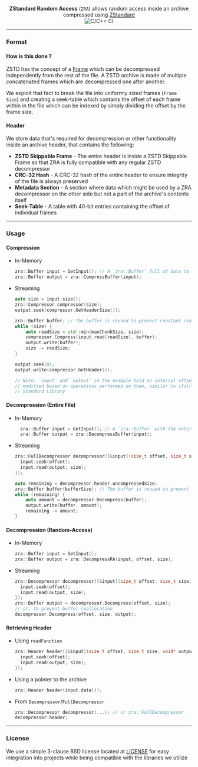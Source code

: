 <p align="center"><b>ZStandard Random Access</b> (<code>ZRA</code>) allows random access inside an archive compressed using <a href="https://github.com/facebook/zstd">ZStandard</a><br>
<img align="center" alt="C/C++ CI" src="https://github.com/PixelyIon/ZRA/workflows/C/C++%20CI/badge.svg"/>
</p>

***
### Format
#### How is this done ?
ZSTD has the concept of a [Frame](https://github.com/facebook/zstd/blob/dev/doc/zstd_compression_format.md#frames) which can be decompressed independently from the rest of the file. A ZSTD archive is made of multiple concatenated frames which are decompressed one after another.  

We exploit that fact to break the file into uniformly sized frames (`Frame Size`) and creating a seek-table which contains the offset of each frame within in the file which can be indexed by simply dividing the offset by the frame size.  

#### Header
We store data that's required for decompression or other functionality inside an archive header, that contains the following:  
* **ZSTD Skippable Frame** - The entire header is inside a ZSTD Skippable Frame so that ZRA is fully compatible with any regular ZSTD decompressor
* **CRC-32 Hash** - A CRC-32 hash of the entire header to ensure integrity of the file is always preserved 
* **Metadata Section** - A section where data which might be used by a ZRA decompressor on the other side but not a part of the archive's contents itself
* **Seek-Table** - A table with 40-bit entries containing the offset of individual frames
***
### Usage
#### Compression
* In-Memory
  ```cpp
  zra::Buffer input = GetInput(); // A `zra::Buffer` full of data to be compressed
  zra::Buffer output = zra::CompressBuffer(input);
  ```
* Streaming
  ```cpp
  auto size = input.size();
  zra::Compressor compressor(size);
  output.seek(compressor.GetHeaderSize());

  zra::Buffer buffer; // The buffer is reused to prevent constant reallocation
  while (size) {
      auto readSize = std::min(maxChunkSize, size);
      compressor.Compress(input.read(readSize), buffer);
      output.write(buffer);
      size -= readSize;
  }
  
  output.seek(0);
  output.write(compressor.GetHeader());
  
  // Note: `input` and `output` in the example hold an internal offset that is automatically 
  // modified based on operations performed on them, similar to ifstream/ofstream from C++ 
  // Standard Library
  ```
#### Decompression (Entire File)
* In-Memory
  ```cpp
    zra::Buffer input = GetInput(); // A `zra::Buffer` with the entire archive
    zra::Buffer output = zra::DecompressBuffer(input);
  ```
* Streaming
  ```cpp
  zra::FullDecompressor decompressor([&input](size_t offset, size_t size, void* output) {
    input.seek(offset);
    input.read(output, size);
  });

  auto remaining = decompressor.header.uncompressedSize;
  zra::Buffer buffer(bufferSize); // The buffer is reused to prevent constant reallocation
  while (remaining) {
      auto amount = decompressor.Decompress(buffer);
      output.write(buffer, amount);
      remaining -= amount;
  }
  ```
#### Decompression (Random-Access)
* In-Memory
  ```cpp
  zra::Buffer input = GetInput();
  zra::Buffer output = zra::DecompressRA(input, offset, size);
  ```
* Streaming
  ```cpp
  zra::Decompressor decompressor([&input](size_t offset, size_t size, void* output) {
    input.seek(offset);
    input.read(output, size);
  });
  zra::Buffer output = decompressor.Decompress(offset, size);
  // or, to prevent buffer reallocation
  decompressor.Decompress(offset, size, output);
  ```
#### Retrieving Header
* Using `readFunction`
  ```cpp
  zra::Header header([&input](size_t offset, size_t size, void* output) {
    input.seek(offset);
    input.read(output, size);
  });
  ```
* Using a pointer to the archive
  ```cpp
  zra::Header header(input.data());
  ```
* From `Decompressor`/`FullDecompressor`
  ```cpp
  zra::Decompressor decompressor(...); // or zra::FullDecompressor
  decompressor.header;
  ```
***
### License
We use a simple 3-clause BSD license located at [LICENSE](LICENSE.md) for easy integration into projects while being compatible with the libraries we utilize
